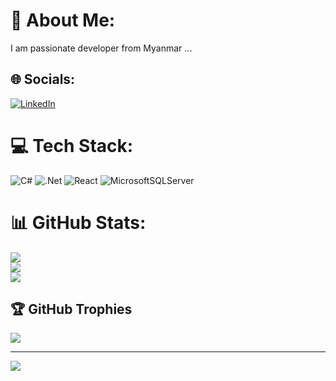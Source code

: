 # 💫 About Me:
I am passionate developer from Myanmar ...


## 🌐 Socials:
[![LinkedIn](https://img.shields.io/badge/LinkedIn-%230077B5.svg?logo=linkedin&logoColor=white)](https://linkedin.com/in/sanneiphyo) 
# 💻 Tech Stack:
![C#](https://img.shields.io/badge/c%23-%23239120.svg?style=for-the-badge&logo=csharp&logoColor=white) ![.Net](https://img.shields.io/badge/.NET-5C2D91?style=for-the-badge&logo=.net&logoColor=white)  ![React](https://img.shields.io/badge/react-%2320232a.svg?style=for-the-badge&logo=react&logoColor=%2361DAFB) ![MicrosoftSQLServer](https://img.shields.io/badge/Microsoft%20SQL%20Server-CC2927?style=for-the-badge&logo=microsoft%20sql%20server&logoColor=white)
# 📊 GitHub Stats:
![](https://github-readme-stats.vercel.app/api?username=sanneiphyo&theme=dark&hide_border=false&include_all_commits=true&count_private=true)<br/>
![](https://github-readme-streak-stats.herokuapp.com/?user=sanneiphyo&theme=dark&hide_border=false)<br/>
![](https://github-readme-stats.vercel.app/api/top-langs/?username=sanneiphyo&theme=dark&hide_border=false&include_all_commits=true&count_private=true&layout=compact)

## 🏆 GitHub Trophies
![](https://github-profile-trophy.vercel.app/?username=sanneiphyo&theme=radical&no-frame=false&no-bg=false&margin-w=4)

---
[![](https://visitcount.itsvg.in/api?id=sanneiphyo&icon=0&color=0)](https://visitcount.itsvg.in)

<!-- Proudly created with GPRM ( https://gprm.itsvg.in ) -->

 
